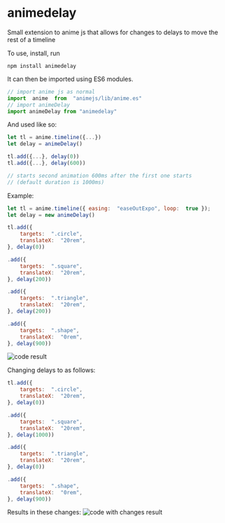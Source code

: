 # animedelay
Small extension to anime js that allows for changes to delays to move the rest of a timeline

To use, install, run

    npm install animedelay
It can then be imported using ES6 modules.
```js
// import anime js as normal
import  anime  from  "animejs/lib/anime.es"
// import animeDelay
import animeDelay from "animedelay"
```
And used like so:
```js
let tl = anime.timeline({...})
let delay = animeDelay()

tl.add({...}, delay(0))
tl.add({...}, delay(600))

// starts second animation 600ms after the first one starts
// (default duration is 1000ms)
```
Example:
```js
let tl = anime.timeline({ easing:  "easeOutExpo", loop:  true });
let delay = new animeDelay()

tl.add({
	targets:  ".circle",
	translateX:  "20rem",
}, delay(0))

.add({
	targets:  ".square",
	translateX:  "20rem",
}, delay(200))

.add({
	targets:  ".triangle",
	translateX:  "20rem",
}, delay(200))

.add({
	targets:  ".shape",
	translateX:  "0rem",
}, delay(900))
```

![code result](https://s10.gifyu.com/images/no-delay-changes.gif)

Changing delays to as follows:

```js
tl.add({
	targets:  ".circle",
	translateX:  "20rem",
}, delay(0))

.add({
	targets:  ".square",
	translateX:  "20rem",
}, delay(1000))

.add({
	targets:  ".triangle",
	translateX:  "20rem",
}, delay(0))

.add({
	targets:  ".shape",
	translateX:  "0rem",
}, delay(900))
```
Results in these changes:
![code with changes result](https://s10.gifyu.com/images/delay-changes.gif)
